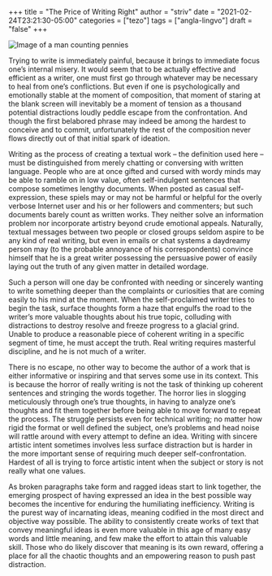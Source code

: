 +++
title = "The Price of Writing Right"
author = "striv"
date = "2021-02-24T23:21:30-05:00"
categories = ["tezo"]
tags = ["angla-lingvo"]
draft = "false"
+++

![Image of a man counting pennies](/post-images/writing-right/price-of-writing.jpg)

Trying to write is immediately painful, because it brings to immediate focus one’s internal misery. It would seem that to be actually effective and efficient as a writer, one must first go through whatever may be necessary to heal from one’s conflictions. But even if one is psychologically and emotionally stable at the moment of composition, that moment of staring at the blank screen will inevitably be a moment of tension as a thousand potential distractions loudly peddle escape from the confrontation. And though the first belabored phrase may indeed be among the hardest to conceive and to commit, unfortunately the rest of the composition never flows directly out of that initial spark of ideation.

Writing as the process of creating a textual work – the definition used here – must be distinguished from merely chatting or conversing with written language. People who are at once gifted and cursed with wordy minds may be able to ramble on in low value, often self-indulgent sentences that compose sometimes lengthy documents. When posted as casual self-expression, these spiels may or may not be harmful or helpful for the overly verbose Internet user and his or her followers and commenters; but such documents barely count as written works. They neither solve an information problem nor incorporate artistry beyond crude emotional appeals. Naturally, textual messages between two people or closed groups seldom aspire to be any kind of real writing, but even in emails or chat systems a daydreamy person may (to the probable annoyance of his correspondents) convince himself that he is a great writer possessing the persuasive power of easily laying out the truth of any given matter in detailed wordage.

Such a person will one day be confronted with needing or sincerely wanting to write something deeper than the complaints or curiosities that are coming easily to his mind at the moment. When the self-proclaimed writer tries to begin the task, surface thoughts form a haze that engulfs the road to the writer’s more valuable thoughts about his true topic, colluding with distractions to destroy resolve and freeze progress to a glacial grind. Unable to produce a reasonable piece of coherent writing in a specific segment of time, he must accept the truth. Real writing requires masterful discipline, and he is not much of a writer.

There is no escape, no other way to become the author of a work that is either informative or inspiring and that serves some use in its context. This is because the horror of really writing is not the task of thinking up coherent sentences and stringing the words together. The horror lies in slogging meticulously through one’s true thoughts, in having to analyze one’s thoughts and fit them together before being able to move forward to repeat the process. The struggle persists even for technical writing; no matter how rigid the format or well defined the subject, one’s problems and head noise will rattle around with every attempt to define an idea. Writing with sincere artistic intent sometimes involves less surface distraction but is harder in the more important sense of requiring much deeper self-confrontation. Hardest of all is trying to force artistic intent when the subject or story is not really what one values.

As broken paragraphs take form and ragged ideas start to link together, the emerging prospect of having expressed an idea in the best possible way becomes the incentive for enduring the humiliating inefficiency. Writing is the purest way of incarnating ideas, meaning codified in the most direct and objective way possible. The ability to consistently create works of text that convey meaningful ideas is even more valuable in this age of many easy words and little meaning, and few make the effort to attain this valuable skill. Those who do likely discover that meaning is its own reward, offering a place for all the chaotic thoughts and an empowering reason to push past distraction.
